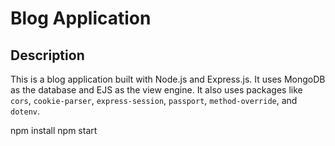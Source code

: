 # Blog Application

## Description

This is a blog application built with Node.js and Express.js. It uses MongoDB as the database and EJS as the view engine. It also uses packages like `cors`, `cookie-parser`, `express-session`, `passport`, `method-override`, and `dotenv`.

npm install
npm start 
